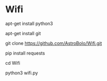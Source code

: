 # Wifi

apt-get install python3

apt-get install git

git clone https://github.com/AstroBolo/Wifi.git

pip install requests 

cd Wifi

python3 wifi.py
